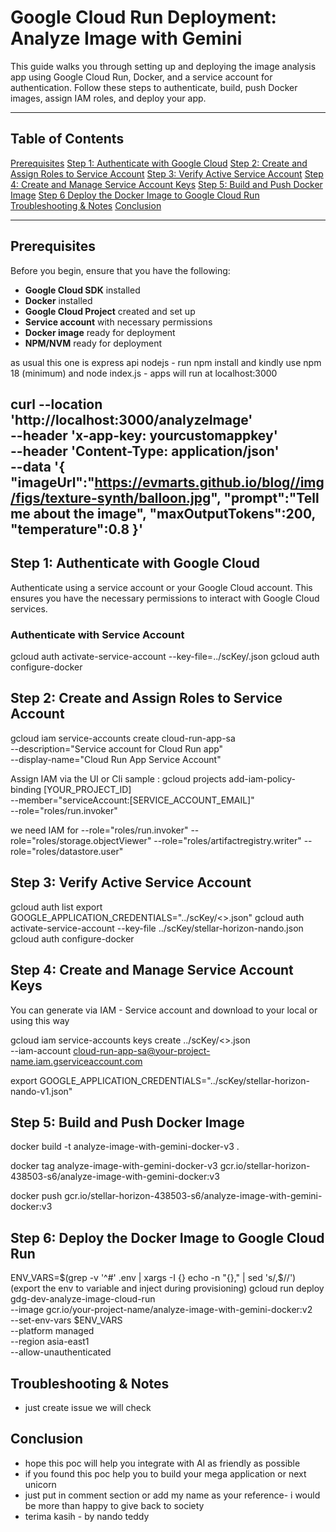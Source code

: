 # Google Cloud Run Deployment: Analyze Image with Gemini

This guide walks you through setting up and deploying the image analysis app using Google Cloud Run, Docker, and a service account for authentication. Follow these steps to authenticate, build, push Docker images, assign IAM roles, and deploy your app.

---

## Table of Contents
[Prerequisites](#prerequisites)
[Step 1: Authenticate with Google Cloud](#step-1-authenticate-with-google-cloud)
[Step 2: Create and Assign Roles to Service Account](#step-2-create-and-assign-roles-to-service-account)
[Step 3: Verify Active Service Account](#step-3-verify-active-service-account)
[Step 4: Create and Manage Service Account Keys](#step-4-create-and-manage-service-account-keys)
[Step 5: Build and Push Docker Image](#step-5-build-and-push-docker-image)
[Step 6 Deploy the Docker Image to Google Cloud Run](#step-6-deploy-the-docker-image-to-google-cloud-run)
[Troubleshooting & Notes](#troubleshooting--notes)
[Conclusion](#conclusion)

---

##  Prerequisites

Before you begin, ensure that you have the following:
- **Google Cloud SDK** installed
- **Docker** installed
- **Google Cloud Project** created and set up
- **Service account** with necessary permissions
- **Docker image** ready for deployment
- **NPM/NVM** ready for deployment

as usual this one is express api nodejs - run npm install and kindly use npm 18 (minimum)
and node index.js - apps will run at localhost:3000

curl --location 'http://localhost:3000/analyzeImage' \
--header 'x-app-key: yourcustomappkey' \
--header 'Content-Type: application/json' \
--data '{
    "imageUrl":"https://evmarts.github.io/blog//img/figs/texture-synth/balloon.jpg",
    "prompt":"Tell me about the image",
    "maxOutputTokens":200,
    "temperature":0.8
}'
---

##  Step 1: Authenticate with Google Cloud

Authenticate using a service account or your Google Cloud account. This ensures you have the necessary permissions to interact with Google Cloud services.

### Authenticate with Service Account
gcloud auth activate-service-account --key-file=../scKey/<yourkey>.json
gcloud auth configure-docker

## Step 2:  Create and Assign Roles to Service Account
gcloud iam service-accounts create cloud-run-app-sa \
  --description="Service account for Cloud Run app" \
  --display-name="Cloud Run App Service Account"

  Assign IAM via the UI or Cli 
  sample : 
  gcloud projects add-iam-policy-binding [YOUR_PROJECT_ID] \
  --member="serviceAccount:[SERVICE_ACCOUNT_EMAIL]" \
  --role="roles/run.invoker"

we need IAM for 
  --role="roles/run.invoker"
  --role="roles/storage.objectViewer"
 --role="roles/artifactregistry.writer"
   --role="roles/datastore.user"

## Step 3: Verify Active Service Account
gcloud auth list
export GOOGLE_APPLICATION_CREDENTIALS="../scKey/<<your-service-acc-key>>.json"
gcloud auth activate-service-account --key-file ../scKey/stellar-horizon-nando.json
gcloud auth configure-docker
## Step 4: Create and Manage Service Account Keys
You can generate via IAM - Service account and download to your local
or using this way

gcloud iam service-accounts keys create ../scKey/<<your-service-acc-key>>.json \
  --iam-account cloud-run-app-sa@your-project-name.iam.gserviceaccount.com

export GOOGLE_APPLICATION_CREDENTIALS="../scKey/stellar-horizon-nando-v1.json"

## Step 5: Build and Push Docker Image
docker build -t analyze-image-with-gemini-docker-v3 .

docker tag analyze-image-with-gemini-docker-v3 gcr.io/stellar-horizon-438503-s6/analyze-image-with-gemini-docker:v3

docker push  gcr.io/stellar-horizon-438503-s6/analyze-image-with-gemini-docker:v3


## Step 6: Deploy the Docker Image to Google Cloud Run
ENV_VARS=$(grep -v '^#' .env | xargs -I {} echo -n "{}," | sed 's/,$//')
(export the env to variable and inject during provisioning)
gcloud run deploy gdg-dev-analyze-image-cloud-run \
  --image gcr.io/your-project-name/analyze-image-with-gemini-docker:v2 \
  --set-env-vars $ENV_VARS \
  --platform managed \
  --region asia-east1 \
  --allow-unauthenticated

## Troubleshooting & Notes
- just create issue we will check

## Conclusion
- hope this poc will help you integrate with AI as friendly as possible
- if you found this poc help you to build your mega application or next unicorn
- just put in comment section or add my name as your reference- i would be more than happy to give back to society
- terima kasih - by nando teddy 


